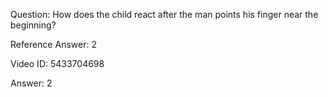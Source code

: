 Question: How does the child react after the man points his finger near the beginning?

Reference Answer: 2

Video ID: 5433704698

Answer: 2

